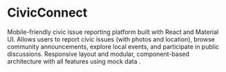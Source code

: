 # CivicConnect
Mobile-friendly civic issue reporting platform built with React and Material UI. Allows users to report civic issues (with photos and location), browse community announcements, explore local events, and participate in public discussions. Responsive layout and modular, component-based architecture with all features using mock data .
